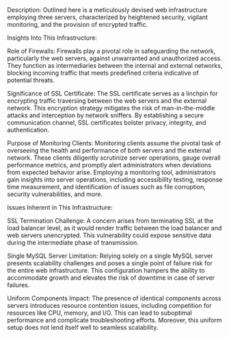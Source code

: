 Description:
Outlined here is a meticulously devised web infrastructure employing three servers, characterized by heightened security, vigilant monitoring, and the provision of encrypted traffic.

Insights Into This Infrastructure:

Role of Firewalls:
Firewalls play a pivotal role in safeguarding the network, particularly the web servers, against unwarranted and unauthorized access. They function as intermediaries between the internal and external networks, blocking incoming traffic that meets predefined criteria indicative of potential threats.

Significance of SSL Certificate:
The SSL certificate serves as a linchpin for encrypting traffic traversing between the web servers and the external network. This encryption strategy mitigates the risk of man-in-the-middle attacks and interception by network sniffers. By establishing a secure communication channel, SSL certificates bolster privacy, integrity, and authentication.

Purpose of Monitoring Clients:
Monitoring clients assume the pivotal task of overseeing the health and performance of both servers and the external network. These clients diligently scrutinize server operations, gauge overall performance metrics, and promptly alert administrators when deviations from expected behavior arise. Employing a monitoring tool, administrators gain insights into server operations, including accessibility testing, response time measurement, and identification of issues such as file corruption, security vulnerabilities, and more.

Issues Inherent in This Infrastructure:

SSL Termination Challenge:
A concern arises from terminating SSL at the load balancer level, as it would render traffic between the load balancer and web servers unencrypted. This vulnerability could expose sensitive data during the intermediate phase of transmission.

Single MySQL Server Limitation:
Relying solely on a single MySQL server presents scalability challenges and poses a single point of failure risk for the entire web infrastructure. This configuration hampers the ability to accommodate growth and elevates the risk of downtime in case of server failures.

Uniform Components Impact:
The presence of identical components across servers introduces resource contention issues, including competition for resources like CPU, memory, and I/O. This can lead to suboptimal performance and complicate troubleshooting efforts. Moreover, this uniform setup does not lend itself well to seamless scalability.
